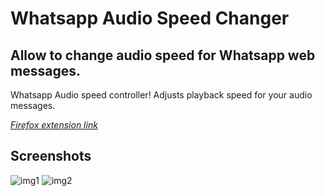 # Whatsapp Audio Speed Changer

## Allow to change audio speed for Whatsapp web messages.

Whatsapp Audio speed controller! Adjusts playback speed for your audio messages.

*[Firefox extension link](https://addons.mozilla.org/pt-BR/firefox/addon/whatsapp-audio-speed-changer)*

## Screenshots

![img1](../master/assets/screenshot.jpg)
![img2](../master/assets/screenshot2.png)
